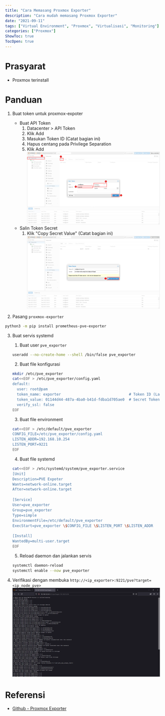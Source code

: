 ```yaml
---
title: "Cara Memasang Proxmox Exporter"
description: "Cara mudah memasang Proxmox Exporter"
date: "2021-09-11"
tags: ["Virtual Environment", "Proxmox", "Virtualisasi", "Monitoring"]
categories: ["Proxmox"]
ShowToc: true
TocOpen: true
---
```


# Prasyarat
- Proxmox terinstall

# Panduan
1. Buat token untuk proxmox-expoter
    - Buat API Token
        1. Datacenter > API Token
        2. Klik Add
        3. Masukan Token ID (Catat bagian ini)
        4. Hapus centang pada Privilege Separation
        5. Klik Add
    ![](/images/proxmox-exporter-1.png)
    - Salin Token Secret
        1. Klik "Copy Secret Value" (Catat bagian ini)
    ![](/images/proxmox-exporter-2.png)

2. Pasang `proxmox-exporter`
```bash
python3 -m pip install prometheus-pve-exporter
```

3. Buat servis systemd
    1. Buat user `pve_exporter`
    ```bash
    useradd --no-create-home --shell /bin/false pve_exporter
    ```

    2. Buat file konfigurasi
    ```bash
    mkdir /etc/pve_exporter
    cat<<EOF > /etc/pve_exporter/config.yaml
    default:
      user: root@pam
      token_name: exporter                               # Token ID (Langkah 1 > Buat API Token)
      token_value: 01144d44-487a-4ba0-b41d-fdba1d705ae0  # Secret Token (Langkah 1 > Salin Token Secret)
      verify_ssl: false    
    EOF
    ```

    3. Buat file environment
    ```bash
    cat<<EOF > /etc/default/pve_exporter
    CONFIG_FILE=/etc/pve_exporter/config.yaml
    LISTEN_ADDR=192.168.10.254
    LISTEN_PORT=9221
    EOF
    ```

    4. Buat file systemd
    ```bash
    cat<<EOF > /etc/systemd/system/pve_exporter.service
    [Unit]
    Description=PVE Expoter
    Wants=network-online.target
    After=network-online.target
    
    [Service]
    User=pve_exporter
    Group=pve_exporter
    Type=simple
    EnvironmentFile=/etc/default/pve_exporter
    ExecStart=pve_exporter \$CONFIG_FILE \$LISTEN_PORT \$LISTEN_ADDR 
    
    [Install]
    WantedBy=multi-user.target
    EOF
    ```

    5. Reload daemon dan jalankan servis
    ```bash
    systemctl daemon-reload
    systemctl enable --now pve_exporter
    ```

4. Verifikasi dengan membuka `http://<ip_exporter>:9221/pve?target=<ip_node_pve>`
![](/images/proxmox-exporter-3.png)


# Referensi
- [Github - Proxmox Exporter]()